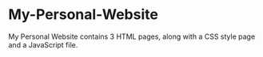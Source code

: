 # My-Personal-Website
My Personal Website contains 3 HTML pages, along with a CSS style page and a JavaScript file.
